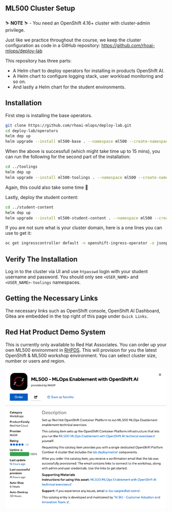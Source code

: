 ## ML500 Cluster Setup

<p class="warn">
    ⛷️ <b>NOTE</b> ⛷️ - You need an OpenShift 4.16+ cluster with cluster-admin privilege.
</p>

Just like we practice throughout the course, we keep the cluster configuration as code in a GitHub repository: https://github.com/rhoai-mlops/deploy-lab

This repository has three parts:
- A Helm chart to deploy operators for installing in products OpenShift AI.
- A Helm chart to configure logging stack, user workload monitoring and so on.
- And lastly a Helm chart for the student environments.


## Installation
First step is installing the base operators.

```bash
git clone https://github.com/rhoai-mlops/deploy-lab.git
cd deploy-lab/operators
helm dep up
helm upgrade --install ml500-base . --namespace ml500 --create-namespace
```

When the above is successfull (which might take time up to 15 mins), you can run the following for the second part of the installation:

```bash
cd ../toolings
helm dep up
helm upgrade --install ml500-toolings . --namespace ml500 --create-namespace 
```
Again, this could also take some time 🙈

Lastly, deploy the student content:

```bash
cd ../student-content
helm dep up
helm upgrade --install ml500-student-content . --namespace ml500 --create-namespace --set cluster_domain=<CLUSTER_DOMAIN> --set attendees=5 # number of users you want to create
```

If you are not sure what is your cluster domain, here is a one lines you can use to get it:

```bash
oc get ingresscontroller default -n openshift-ingress-operator -o jsonpath='{.status.domain}'
```

## Verify The Installation
Log in to the cluster via UI and use `htpasswd` login with your student username and password. You should only see `<USER_NAME>` and `<USER_NAME>-toolings` namespaces. 


## Getting the Necessary Links
The necessary links such as OpenShift console, OpenShift AI Dashboard, Gitea are embedded in the top right of this page under `Quick Links`.

## Red Hat Product Demo System

This is currently only available to Red Hat Associates. You can order up your own ML500 environment in [RHPDS](https://demo.redhat.com/catalog?search=ml500). This will provision for you the latest OpenShift & ML500 workshop environment. You can select cluster size, number or users and region.

![images/tl500-order-rhpds.png](images/ml500-order-rhpds.png)
